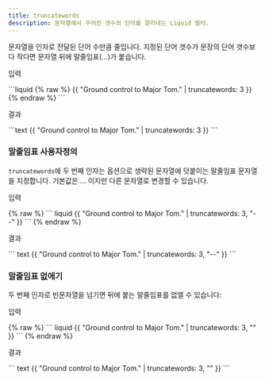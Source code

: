 ```yaml
---
title: truncatewords
description: 문자열에서 주어진 갯수의 단어를 잘라내는 Liquid 필터.
---
```


문자열을 인자로 전달된 단어 수만큼 줄입니다. 지정된 단어 갯수가 문장의 단어 갯수보다 작다면 문자열 뒤에 말줄임표(...)가 붙습니다.

<p class="code-label">입력</p>
```liquid
{% raw %}
{{ "Ground control to Major Tom." | truncatewords: 3 }}
{% endraw %}
```

<p class="code-label">결과</p>
```text
{{ "Ground control to Major Tom." | truncatewords: 3 }}
```

### 말줄임표 사용자정의

`truncatewords`에 두 번째 인자는 옵션으로 생략된 문자열에 덧붙이는 말줄임표 문자열을 지정합니다. 기본값은 ... 이지만 다른 문자열로 변경할 수 있습니다.

<p class="code-label">입력</p>
{% raw %}
``` liquid
{{ "Ground control to Major Tom." | truncatewords: 3, "--" }}
```
{% endraw %}

<p class="code-label">결과</p>
``` text
{{ "Ground control to Major Tom." | truncatewords: 3, "--" }}
```

### 말줄임표 없애기

두 번째 인자로 빈문자열을 넘기면 뒤에 붙는 말줄임표를 없앨 수 있습니다:

<p class="code-label">입력</p>
{% raw %}
``` liquid
{{ "Ground control to Major Tom." | truncatewords: 3, "" }}
```
{% endraw %}

<p class="code-label">결과</p>
``` text
{{ "Ground control to Major Tom." | truncatewords: 3, "" }}
```

